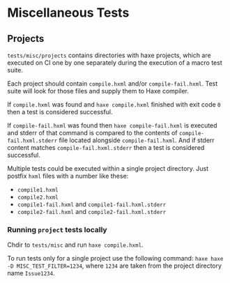 # Miscellaneous Tests

## Projects

`tests/misc/projects` contains directories with haxe projects, which are executed on CI one by one separately during the execution of a macro test suite.

Each project should contain `compile.hxml` and/or `compile-fail.hxml`. Test suite will look for those files and supply them to Haxe compiler.

If `compile.hxml` was found and `haxe compile.hxml` finished with exit code `0` then a test is considered successful.

If `compile-fail.hxml` was found then `haxe compile-fail.hxml` is executed and stderr of that command is compared to the contents of `compile-fail.hxml.stderr` file located alongside `compile-fail.hxml`. And if stderr content matches `compile-fail.hxml.stderr` then a test is considered successful.

Multiple tests could be executed within a single project directory. Just postfix `hxml` files with a number like these:
- `compile1.hxml`
- `compile2.hxml`
- `compile1-fail.hxml` and `compile1-fail.hxml.stderr`
- `compile2-fail.hxml` and `compile2-fail.hxml.stderr`

### Running `project` tests locally

Chdir to `tests/misc` and run `haxe compile.hxml`.

To run tests only for a single project use the following command: `haxe haxe -D MISC_TEST_FILTER=1234`, where `1234` are taken from the project directory name `Issue1234`.

